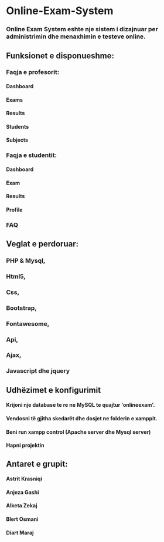 # Online-Exam-System

### Online Exam System eshte nje sistem i dizajnuar per administrimin dhe menaxhimin e testeve online.

## Funksionet e disponueshme:

### Faqja e profesorit:
#### Dashboard 
#### Exams 
#### Results
#### Students 
#### Subjects 
### Faqja e studentit: 
#### Dashboard 
#### Exam
#### Results 
#### Profile 

### FAQ 

## Veglat e perdoruar:
### PHP & Mysql,
### Html5,
### Css, 
### Bootstrap,
### Fontawesome,
### Api,
### Ajax,
### Javascript dhe jquery


## Udhëzimet e konfigurimit
####  Krijoni nje database te re ne MySQL te quajtur 'onlineexam'.
####  Vendosni të gjitha skedarët dhe dosjet ne folderin e xamppit.
####  Beni run xampp control (Apache server dhe Mysql server)
####  Hapni projektin

## Antaret e grupit:
#### Astrit Krasniqi 
#### Anjeza Gashi 
#### Alketa Zekaj
#### Blert Osmani 
#### Diart Maraj

